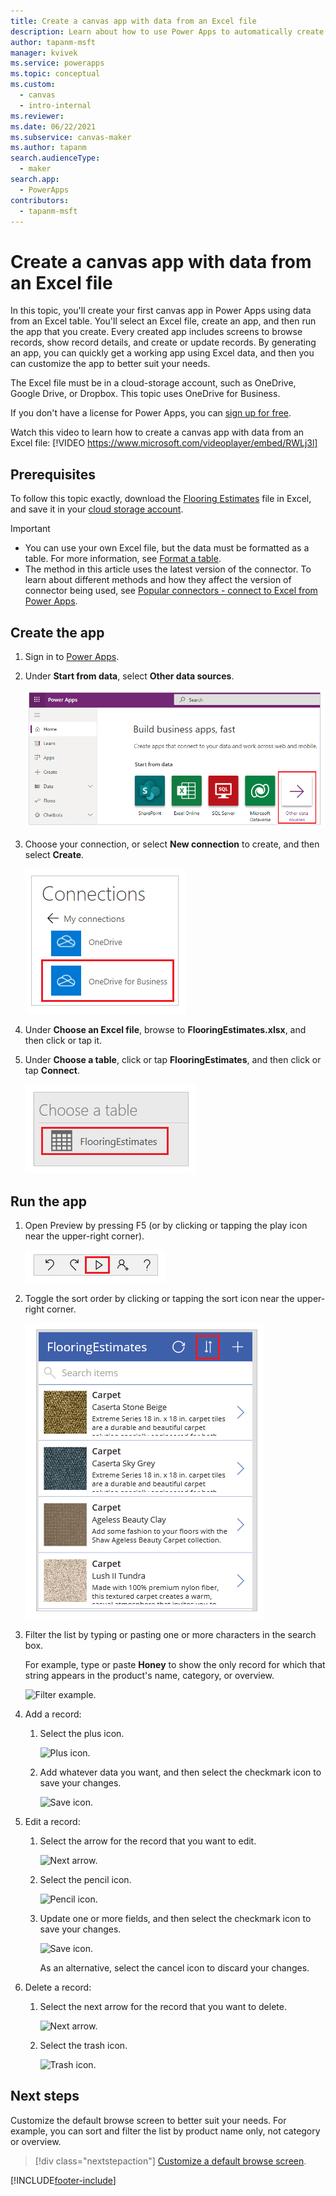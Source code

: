 ```yaml
---
title: Create a canvas app with data from an Excel file
description: Learn about how to use Power Apps to automatically create a canvas app using data stored in an Excel file in a cloud-storage account.
author: tapanm-msft
manager: kvivek
ms.service: powerapps
ms.topic: conceptual
ms.custom: 
  - canvas
  - intro-internal
ms.reviewer: 
ms.date: 06/22/2021
ms.subservice: canvas-maker
ms.author: tapanm
search.audienceType: 
  - maker
search.app: 
  - PowerApps
contributors:
  - tapanm-msft
---
```

# Create a canvas app with data from an Excel file

In this topic, you'll create your first canvas app in Power Apps using data from an Excel table. You'll select an Excel file, create an app, and then run the app that you create. Every created app includes screens to browse records, show record details, and create or update records. By generating an app, you can quickly get a working app using Excel data, and then you can customize the app to better suit your needs. 

The Excel file must be in a cloud-storage account, such as OneDrive, Google Drive, or Dropbox. This topic uses OneDrive for Business.

If you don't have a license for Power Apps, you can [sign up for free](../signup-for-powerapps.md).

Watch this video to learn how to create a canvas app with data from an Excel file:
[!VIDEO https://www.microsoft.com/videoplayer/embed/RWLj3l]

## Prerequisites

To follow this topic exactly, download the [Flooring Estimates](https://az787822.vo.msecnd.net/documentation/get-started-from-data/FlooringEstimates.xlsx) file in Excel, and save it in your [cloud storage account](connections/cloud-storage-blob-connections.md).

> [!IMPORTANT]
> - You can use your own Excel file, but the data must be formatted as a table. For more information, see [Format a table](how-to-excel-tips.md).
> - The method in this article uses the latest version of the connector. To learn about different methods and how they affect the version of connector being used, see [Popular connectors - connect to Excel from Power Apps](connections/connection-excel.md).

## Create the app

1. Sign in to [Power Apps](https://make.powerapps.com?utm_source=padocs&utm_medium=linkinadoc&utm_campaign=referralsfromdoc).

1. Under **Start from data**, select **Other data sources**.

    ![Choose other data sources.](./media/get-started-create-from-data/start-from-data.png)

1. Choose your connection, or select **New connection** to create, and then select **Create**.

    ![Choose your data source.](./media/get-started-create-from-data/odfb-tile.png)

1. Under **Choose an Excel file**, browse to **FlooringEstimates.xlsx**, and then click or tap it. 

1. Under **Choose a table**, click or tap **FlooringEstimates**, and then click or tap **Connect**.

    ![Choose your table.](./media/get-started-create-from-data/choose-table.png)

## Run the app

1. Open Preview by pressing F5 (or by clicking or tapping the play icon near the upper-right corner).

    ![Open Preview.](./media/get-started-create-from-data/open-preview.png)

1. Toggle the sort order by clicking or tapping the sort icon near the upper-right corner.

    ![Sort icon.](./media/get-started-create-from-data/sort-icon.png)

1. Filter the list by typing or pasting one or more characters in the search box.

    For example, type or paste **Honey** to show the only record for which that string appears in the product's name, category, or overview.

    ![Filter example.](./media/get-started-create-from-data/filter-example.png)

1. Add a record:

    1. Select the plus icon.

        ![Plus icon.](./media/get-started-create-from-data/plus-icon.png)

    1. Add whatever data you want, and then select the checkmark icon to save your changes.

        ![Save icon.](./media/get-started-create-from-data/save-icon.png)

1. Edit a record:

    1. Select the arrow for the record that you want to edit.

        ![Next arrow.](./media/get-started-create-from-data/next-arrow.png)

    1. Select the pencil icon.

        ![Pencil icon.](./media/get-started-create-from-data/pencil-icon.png)

    1. Update one or more fields, and then select the checkmark icon to save your changes.

        ![Save icon.](./media/get-started-create-from-data/save-icon.png)

        As an alternative, select the cancel icon to discard your changes.

1. Delete a record:

    1. Select the next arrow for the record that you want to delete.

        ![Next arrow.](./media/get-started-create-from-data/next-arrow.png)

    1. Select the trash icon.

        ![Trash icon.](./media/get-started-create-from-data/trash-icon.png)

## Next steps

Customize the default browse screen to better suit your needs. For example, you can sort and filter the list by product name only, not category or overview.

> [!div class="nextstepaction"]
> [Customize a default browse screen](customize-layout-sharepoint.md).


[!INCLUDE[footer-include](../../includes/footer-banner.md)]